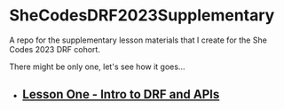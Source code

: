 # SheCodesDRF2023Supplementary
A repo for the supplementary lesson materials that I create for the She Codes 2023 DRF cohort.

There might be only one, let's see how it goes...

* ## [Lesson One - Intro to DRF and APIs](./DRF_structure/DRF_structure.md)

